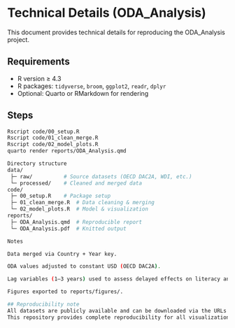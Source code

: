 # Technical Details (ODA_Analysis)

This document provides technical details for reproducing the ODA_Analysis project.

## Requirements
- R version ≥ 4.3
- R packages: `tidyverse`, `broom`, `ggplot2`, `readr`, `dplyr`
- Optional: Quarto or RMarkdown for rendering

## Steps
```bash
Rscript code/00_setup.R
Rscript code/01_clean_merge.R
Rscript code/02_model_plots.R
quarto render reports/ODA_Analysis.qmd

Directory structure
data/
 ├─ raw/          # Source datasets (OECD DAC2A, WDI, etc.)
 └─ processed/    # Cleaned and merged data
code/
 ├─ 00_setup.R    # Package setup
 ├─ 01_clean_merge.R  # Data cleaning & merging
 └─ 02_model_plots.R  # Model & visualization
reports/
 ├─ ODA_Analysis.qmd  # Reproducible report
 └─ ODA_Analysis.pdf  # Knitted output

Notes

Data merged via Country + Year key.

ODA values adjusted to constant USD (OECD DAC2A).

Lag variables (1–3 years) used to assess delayed effects on literacy and life expectancy.

Figures exported to reports/figures/.

## Reproducibility note
All datasets are publicly available and can be downloaded via the URLs listed in the main README.  
This repository provides complete reproducibility for all visualizations and regression outputs using R scripts and Quarto reports.

